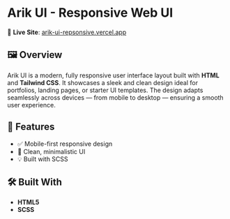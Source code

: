# Arik UI - Responsive Web UI

🚀 **Live Site**: [arik-ui-repsonsive.vercel.app](https://arik-ui-repsonsive.vercel.app/)

## 🖼️ Overview

Arik UI is a modern, fully responsive user interface layout built with **HTML** and **Tailwind CSS**. It showcases a sleek and clean design ideal for portfolios, landing pages, or starter UI templates. The design adapts seamlessly across devices — from mobile to desktop — ensuring a smooth user experience.

## 🌟 Features

- ✅ Mobile-first responsive design
- 🎨 Clean, minimalistic UI
- 💡 Built with SCSS

## 🛠️ Built With

- **HTML5**
- **SCSS**


